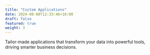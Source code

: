 ```yaml
---
title: "Custom Applications"
date: 2024-08-08T12:33:46+10:00
draft: false
featured: true
weight: 3
---
```


Tailor-made applications that transform your data into powerful tools, driving smarter business decisions.
<!--more-->
